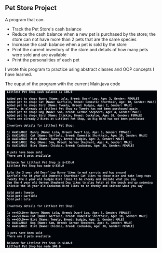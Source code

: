 ## Pet Store Project

A program that can

- Track the Pet Store's cash balance
- Reduce the cash balance when a new pet is purchased by the store; the store can not have more than 2 pets that are the same species
- Increase the cash balance when a pet is sold by the store
- Print the current inventory of the store and details of how many pets were sold and are available
- Print the personalities of each pet 

I wrote this program to practice using abstract classes and OOP concepts I have learned.

The ouput of the program with the current Main.java code

![Main.java output](Output.jpeg)